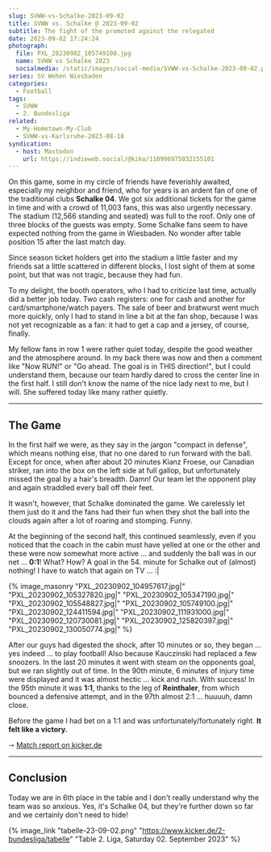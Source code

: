 ```yaml
---
slug: SVWW-vs-Schalke-2023-09-02
title: SVWW vs. Schalke @ 2023-09-02
subtitle: The fight of the promoted against the relegated
date: 2023-09-02 17:24:24
photograph:
  file: PXL_20230902_105749100.jpg
  name: SVWW vs Schalke 2023
  socialmedia: /static/images/social-media/SVWW-vs-Schalke-2023-09-02.png
series: SV Wehen Wiesbaden
categories:
  - Football
tags:
  - SVWW
  - 2. Bundesliga
related:
  - My-Hometown-My-Club
  - SVWW-vs-Karlsruhe-2023-08-18
syndication:
  - host: Mastodon
    url: https://indieweb.social/@kiko/110996975032155101
---
```


On this game, some in my circle of friends have feverishly awaited, especially my neighbor and friend, who for years is an ardent fan of one of the traditional clubs **Schalke 04**. We got six additional tickets for the game in time and with a crowd of 11,003 fans, this was also urgently necessary. The stadium (12,566 standing and seated) was full to the roof. Only one of three blocks of the guests was empty. Some Schalke fans seem to have expected nothing from the game in Wiesbaden. No wonder after table position 15 after the last match day.

Since season ticket holders get into the stadium a little faster and my friends sat a little scattered in different blocks, I lost sight of them at some point, but that was not tragic, because they had fun.

To my delight, the booth operators, who I had to criticize last time, actually did a better job today. Two cash registers: one for cash and another for card/smartphone/watch payers. The sale of beer and bratwurst went much more quickly, only I had to stand in line a bit at the fan shop, because I was not yet recognizable as a fan: it had to get a cap and a jersey, of course, finally.

<!-- more -->

My fellow fans in row 1 were rather quiet today, despite the good weather and the atmosphere around. In my back there was now and then a comment like "Now RUN!" or "Go ahead. The goal is in THIS direction!", but I could understand them, because our team hardly dared to cross the center line in the first half. I still don't know the name of the nice lady next to me, but I will. She suffered today like many rather quietly.

---

## The Game

In the first half we were, as they say in the jargon "compact in defense", which means nothing else, that no one dared to run forward with the ball. Except for once, when after about 20 minutes Kianz Froese, our Canadian striker, ran into the box on the left side at full gallop, but unfortunately missed the goal by a hair's breadth. Damn! Our team let the opponent play and again straddled every ball off their feet.

It wasn't, however, that Schalke dominated the game. We carelessly let them just do it and the fans had their fun when they shot the ball into the clouds again after a lot of roaring and stomping. Funny.

At the beginning of the second half, this continued seamlessly, even if you noticed that the coach in the cabin must have yelled at one or the other and these were now somewhat more active ... and suddenly the ball was in our net ... **0:1**! What? How? A goal in the 54. minute for Schalke out of (almost) nothing! I have to watch that again on TV ... :|

{% image_masonry
  "PXL_20230902_104957617.jpg|"
  "PXL_20230902_105327820.jpg|"
  "PXL_20230902_105347190.jpg|"
  "PXL_20230902_105548827.jpg|"
  "PXL_20230902_105749100.jpg|"
  "PXL_20230902_124411594.jpg|"
  "PXL_20230902_111931000.jpg|"
  "PXL_20230902_120730081.jpg|"
  "PXL_20230902_125820397.jpg|"
  "PXL_20230902_130050774.jpg|"
%}

After our guys had digested the shock, after 10 minutes or so, they began ... yes indeed ... to play football! Also because Kauczinski had replaced a few snoozers. In the last 20 minutes it went with steam on the opponents goal, but we ran slightly out of time. In the 90th minute, 6 minutes of injury time were displayed and it was almost hectic ... kick and rush. With success! In the 95th minute it was **1:1**, thanks to the leg of **Reinthaler**, from which bounced a defensive attempt, and in the 97th almost 2:1 ... huuuuh, damn close.

Before the game I had bet on a 1:1 and was unfortunately/fortunately right. **It felt like a victory.**

&#x21FE;&nbsp;[Match report on kicker.de](https://www.kicker.de/wiesbaden-gegen-schalke-2023-bundesliga-4861704/spielbericht)

---

## Conclusion

Today we are in 6th place in the table and I don't really understand why the team was so anxious. Yes, it's Schalke 04, but they're further down so far and we certainly don't need to hide!

{% image_link "tabelle-23-09-02.png" "https://www.kicker.de/2-bundesliga/tabelle" "Table 2. Liga, Saturday 02. September 2023" %}
